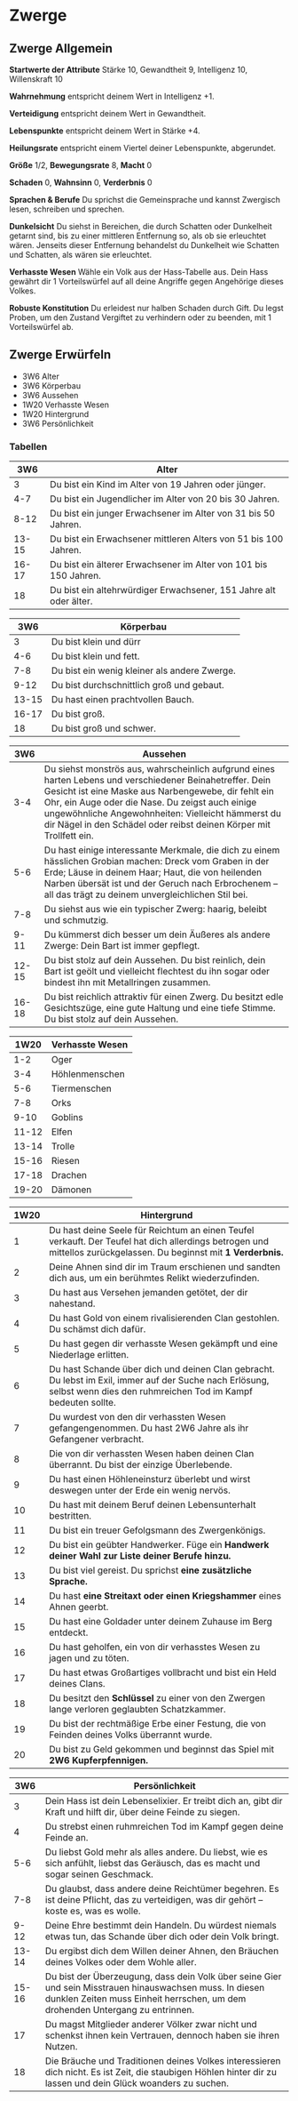 # Zwerge

## Zwerge Allgemein

**Startwerte der Attribute** Stärke 10, Gewandtheit 9, Intelligenz 10, Willenskraft 10

**Wahrnehmung** entspricht deinem Wert in Intelligenz +1. 

**Verteidigung** entspricht deinem Wert in Gewandtheit. 

**Lebenspunkte** entspricht deinem Wert in Stärke +4. 

**Heilungsrate** entspricht einem Viertel deiner Lebenspunkte, abgerundet.

**Größe** 1/2, **Bewegungsrate** 8, **Macht** 0

**Schaden** 0, **Wahnsinn** 0, **Verderbnis** 0

**Sprachen & Berufe** Du sprichst die Gemeinsprache und kannst Zwergisch lesen, schreiben und sprechen. 

**Dunkelsicht** Du siehst in Bereichen, die durch Schatten oder Dunkelheit getarnt sind, bis zu einer mittleren Entfernung
so, als ob sie erleuchtet wären. Jenseits dieser Entfernung behandelst du Dunkelheit wie Schatten und Schatten, als wären sie erleuchtet.

**Verhasste Wesen** Wähle ein Volk aus der Hass-Tabelle aus. Dein Hass gewährt dir 1 Vorteilswürfel auf all deine Angriffe gegen Angehörige dieses Volkes.

**Robuste Konstitution** Du erleidest nur halben Schaden durch Gift. Du legst Proben, um den Zustand Vergiftet zu verhindern oder zu beenden, mit 1 Vorteilswürfel ab.

## Zwerge Erwürfeln

* 3W6 Alter
* 3W6 Körperbau
* 3W6 Aussehen
* 1W20 Verhasste Wesen
* 1W20 Hintergrund
* 3W6 Persönlichkeit

### Tabellen

| 3W6 | Alter | 
| --- | --- |
| 3 | Du bist ein Kind im Alter von 19 Jahren oder jünger. |
| 4-7 | Du bist ein Jugendlicher im Alter von 20 bis 30 Jahren. |
| 8-12 | Du bist ein junger Erwachsener im Alter von 31 bis 50 Jahren. |
| 13-15 | Du bist ein Erwachsener mittleren Alters von 51 bis 100 Jahren. |
| 16-17 | Du bist ein älterer Erwachsener im Alter von 101 bis 150 Jahren. |
| 18 | Du bist ein altehrwürdiger Erwachsener, 151 Jahre alt oder älter. |

| 3W6 | Körperbau |
| --- | --- |
| 3 | Du bist klein und dürr |
| 4-6 | Du bist klein und fett. |
| 7-8 | Du bist ein wenig kleiner als andere Zwerge. |
| 9-12 | Du bist durchschnittlich groß und gebaut. |
| 13-15 | Du hast einen prachtvollen Bauch. |
| 16-17 | Du bist groß. |
| 18 | Du bist groß und schwer. |

| 3W6 | Aussehen |
| --- | --- |
| 3-4 | Du siehst monströs aus, wahrscheinlich aufgrund eines harten Lebens und verschiedener Beinahetreffer. Dein Gesicht ist eine Maske aus Narbengewebe, dir fehlt ein Ohr, ein Auge oder die Nase. Du zeigst auch einige ungewöhnliche Angewohnheiten: Vielleicht hämmerst du dir Nägel in den Schädel oder reibst deinen Körper mit Trollfett ein. |
| 5-6 | Du hast einige interessante Merkmale, die dich zu einem hässlichen Grobian machen: Dreck vom Graben in der Erde; Läuse in deinem Haar; Haut, die von heilenden Narben übersät ist und der Geruch nach Erbrochenem – all das trägt zu deinem unvergleichlichen Stil bei. |
| 7-8 | Du siehst aus wie ein typischer Zwerg: haarig, beleibt und schmutzig. |
| 9-11 | Du kümmerst dich besser um dein Äußeres als andere Zwerge: Dein Bart ist immer gepflegt. |
| 12-15 | Du bist stolz auf dein Aussehen. Du bist reinlich, dein Bart ist geölt und vielleicht flechtest du ihn sogar oder bindest ihn mit Metallringen zusammen. |
| 16-18 | Du bist reichlich attraktiv für einen Zwerg. Du besitzt edle Gesichtszüge, eine gute Haltung und eine tiefe Stimme. Du bist stolz auf dein Aussehen. |

| 1W20 | Verhasste Wesen | 
| --- | --- |
| 1-2 | Oger |
| 3-4 | Höhlenmenschen |
| 5-6 | Tiermenschen |
| 7-8 | Orks |
| 9-10 | Goblins |
| 11-12 | Elfen |
| 13-14 | Trolle |
| 15-16 | Riesen |
| 17-18 | Drachen |
| 19-20 | Dämonen |

| 1W20 | Hintergrund | 
| --- | --- |
| 1 | Du hast deine Seele für Reichtum an einen Teufel verkauft. Der Teufel hat dich allerdings betrogen und mittellos zurückgelassen. Du beginnst mit **1 Verderbnis.** |
| 2 | Deine Ahnen sind dir im Traum erschienen und sandten dich aus, um ein berühmtes Relikt wiederzufinden. |
| 3 | Du hast aus Versehen jemanden getötet, der dir nahestand. |
| 4 | Du hast Gold von einem rivalisierenden Clan gestohlen. Du schämst dich dafür. |
| 5 | Du hast gegen dir verhasste Wesen gekämpft und eine Niederlage erlitten. |
| 6 | Du hast Schande über dich und deinen Clan gebracht. Du lebst im Exil, immer auf der Suche nach Erlösung, selbst wenn dies den ruhmreichen Tod im Kampf bedeuten sollte. |
| 7 | Du wurdest von den dir verhassten Wesen gefangengenommen. Du hast 2W6 Jahre als ihr Gefangener verbracht. |
| 8 | Die von dir verhassten Wesen haben deinen Clan überrannt. Du bist der einzige Überlebende. |
| 9 | Du hast einen Höhleneinsturz überlebt und wirst deswegen unter der Erde ein wenig nervös. |
| 10 | Du hast mit deinem Beruf deinen Lebensunterhalt bestritten. |
| 11 | Du bist ein treuer Gefolgsmann des Zwergenkönigs. |
| 12 | Du bist ein geübter Handwerker. Füge ein **Handwerk deiner Wahl zur Liste deiner Berufe hinzu.** |
| 13 | Du bist viel gereist. Du sprichst **eine zusätzliche Sprache.** |
| 14 | Du hast **eine Streitaxt oder einen Kriegshammer** eines Ahnen geerbt. |
| 15 | Du hast eine Goldader unter deinem Zuhause im Berg entdeckt. |
| 16 | Du hast geholfen, ein von dir verhasstes Wesen zu jagen und zu töten. |
| 17 | Du hast etwas Großartiges vollbracht und bist ein Held deines Clans. |
| 18 | Du besitzt den **Schlüssel** zu einer von den Zwergen lange verloren geglaubten Schatzkammer. |
| 19 | Du bist der rechtmäßige Erbe einer Festung, die von Feinden deines Volks überrannt wurde. |
| 20 | Du bist zu Geld gekommen und beginnst das Spiel mit **2W6 Kupferpfennigen.** |

| 3W6 | Persönlichkeit | 
| --- | --- |
| 3 | Dein Hass ist dein Lebenselixier. Er treibt dich an, gibt dir Kraft und hilft dir, über deine Feinde zu siegen. |
| 4 | Du strebst einen ruhmreichen Tod im Kampf gegen deine Feinde an. |
| 5-6 | Du liebst Gold mehr als alles andere. Du liebst, wie es sich anfühlt, liebst das Geräusch, das es macht und sogar seinen Geschmack. |
| 7-8 | Du glaubst, dass andere deine Reichtümer begehren. Es ist deine Pflicht, das zu verteidigen, was dir gehört – koste es, was es wolle. |
| 9-12 | Deine Ehre bestimmt dein Handeln. Du würdest niemals etwas tun, das Schande über dich oder dein Volk bringt. |
| 13-14 | Du ergibst dich dem Willen deiner Ahnen, den Bräuchen deines Volkes oder dem Wohle aller. |
| 15-16 | Du bist der Überzeugung, dass dein Volk über seine Gier und sein Misstrauen hinauswachsen muss. In diesen dunklen Zeiten muss Einheit herrschen, um dem drohenden Untergang zu entrinnen. |
| 17 | Du magst Mitglieder anderer Völker zwar nicht und schenkst ihnen kein Vertrauen, dennoch haben sie ihren Nutzen. |
| 18 | Die Bräuche und Traditionen deines Volkes interessieren dich nicht. Es ist Zeit, die staubigen Höhlen hinter dir zu lassen und dein Glück woanders zu suchen. |
